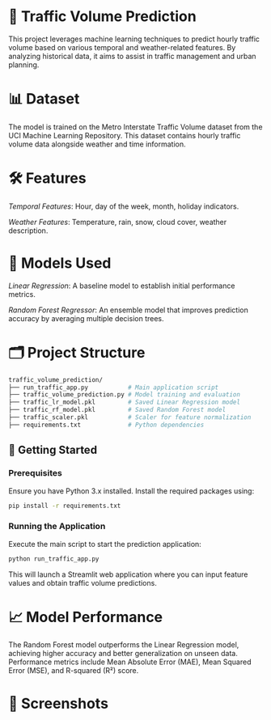 # 🚗 Traffic Volume Prediction

This project leverages machine learning techniques to predict hourly traffic volume based on various temporal and weather-related features. By analyzing historical data, it aims to assist in traffic management and urban planning.

# 📊 Dataset

The model is trained on the Metro Interstate Traffic Volume dataset from the UCI Machine Learning Repository. This dataset contains hourly traffic volume data alongside weather and time information.

# 🛠️ Features

*Temporal Features*: Hour, day of the week, month, holiday indicators.

*Weather Features*: Temperature, rain, snow, cloud cover, weather description.

# 🧠 Models Used

*Linear Regression*: A baseline model to establish initial performance metrics.

*Random Forest Regressor*: An ensemble model that improves prediction accuracy by averaging multiple decision trees.

# 🗂️ Project Structure

```bash
traffic_volume_prediction/
├── run_traffic_app.py           # Main application script
├── traffic_volume_prediction.py # Model training and evaluation
├── traffic_lr_model.pkl         # Saved Linear Regression model
├── traffic_rf_model.pkl         # Saved Random Forest model
├── traffic_scaler.pkl           # Scaler for feature normalization
├── requirements.txt             # Python dependencies
```

## 🚀 Getting Started

### Prerequisites

Ensure you have Python 3.x installed. Install the required packages using:

```bash
pip install -r requirements.txt
```

### Running the Application

Execute the main script to start the prediction application:

```bash
python run_traffic_app.py
```

This will launch a Streamlit web application where you can input feature values and obtain traffic volume predictions.

# 📈 Model Performance

The Random Forest model outperforms the Linear Regression model, achieving higher accuracy and better generalization on unseen data. Performance metrics include Mean Absolute Error (MAE), Mean Squared Error (MSE), and R-squared (R²) score.


# 📸 Screenshots

